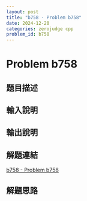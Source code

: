 ```yaml
---
layout: post
title: "b758 - Problem b758"
date: 2024-12-20
categories: zerojudge cpp
problem_id: b758
---
```


# Problem b758

## 題目描述



## 輸入說明



## 輸出說明



## 解題連結

[b758 - Problem b758](https://zerojudge.tw/ShowProblem?problemid=b758)

## 解題思路

